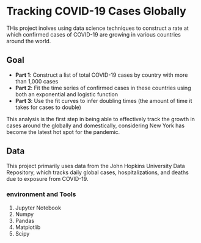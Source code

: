 
# Tracking COVID-19 Cases Globally

THis project inolves using data science techniques to construct a rate at which confirmed cases of COVID-19 are growing in various countries around the world.

## Goal

- **Part 1**: Construct a list of total COVID-19 cases by country with more than 1,000 cases
- **Part 2**: Fit the time series of confirmed cases in these countries using both an exponential and logistic function
- **Part 3**: Use the fit curves to infer doubling times (the amount of time it takes for cases to double)

This analysis is the first step in being able to effectively track the growth in cases around the globally and domestically, considering New York has become the latest hot spot for the pandemic.

## Data

This project primarily uses data from the John Hopkins University Data Repository, which tracks daily global cases, hospitalizations, and deaths due to exposure from COVID-19.

### environment and Tools

1. Jupyter Notebook
2. Numpy
3. Pandas
4. Matplotlib
5. Scipy